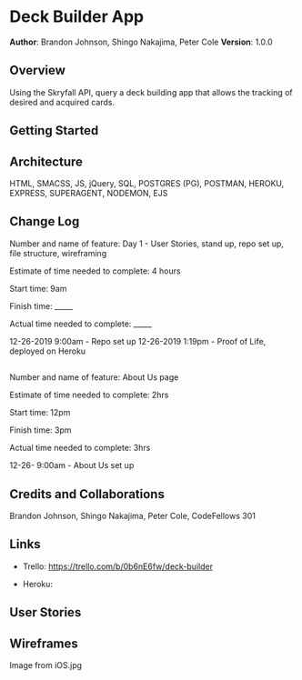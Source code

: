 # Deck Builder App

**Author**: Brandon Johnson, Shingo Nakajima, Peter Cole
**Version**: 1.0.0

## Overview
Using the Skryfall API, query a deck building app that allows the tracking of desired and acquired cards.

## Getting Started
<!-- update -->

## Architecture
HTML, SMACSS, JS, jQuery, SQL, POSTGRES (PG), POSTMAN, HEROKU, EXPRESS, SUPERAGENT, NODEMON, EJS

## Change Log

Number and name of feature: Day 1 - User Stories, stand up, repo set up, file structure, wireframing

Estimate of time needed to complete: 4 hours

Start time: 9am

Finish time: _____

Actual time needed to complete: _____

12-26-2019 9:00am - Repo set up
12-26-2019 1:19pm - Proof of Life, deployed on Heroku

## 

Number and name of feature: About Us page

Estimate of time needed to complete: 2hrs

Start time: 12pm

Finish time: 3pm

Actual time needed to complete: 3hrs

12-26- 9:00am - About Us set up

## Credits and Collaborations
Brandon Johnson, Shingo Nakajima, Peter Cole, CodeFellows 301

## Links

* Trello: https://trello.com/b/0b6nE6fw/deck-builder

* Heroku:

## User Stories

 <!-- user stories -->

## Wireframes

Image from iOS.jpg


